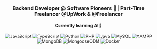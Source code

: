 <h3 align="center">Backend Developer @ Software Pioneers 🚀 | Part-Time Freelancer @UpWork & @Freelancer</h3>
<h4 align="center">Currently learning AI 🤖</h4>

<p align="center">
  <!-- Languages -->
  <img src="https://img.shields.io/badge/JavaScript-FFD700?logo=javascript&logoColor=black" alt="JavaScript" />
  <img src="https://img.shields.io/badge/TypeScript-3178C6?logo=typescript&logoColor=white" alt="TypeScript" />
  <img src="https://img.shields.io/badge/Python-3776AB?logo=python&logoColor=white" alt="Python" />
  <img src="https://img.shields.io/badge/PHP-777BB4?logo=php&logoColor=white" alt="PHP" />
  <img src="https://img.shields.io/badge/Java-007396?logo=java&logoColor=white" alt="Java" />
  
  <!-- Databases & Tools -->
  <img src="https://img.shields.io/badge/MySQL-4479A1?logo=mysql&logoColor=white" alt="MySQL" />
  <img src="https://img.shields.io/badge/XAMPP-FB7A24?logo=xampp&logoColor=white" alt="XAMPP" />
  <img src="https://img.shields.io/badge/MongoDB-47A248?logo=mongodb&logoColor=white" alt="MongoDB" />
  <img src="https://img.shields.io/badge/MongooseODM-880000?logo=mongoose&logoColor=white" alt="MongooseODM" />
  <img src="https://img.shields.io/badge/Docker-2496ED?logo=docker&logoColor=white" alt="Docker" />
</p>
